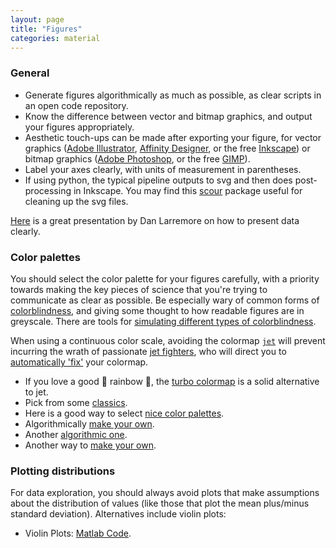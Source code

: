 ```yaml
---
layout: page
title: "Figures"
categories: material
---
```


### General

- Generate figures algorithmically as much as possible, as clear scripts in an open code repository.
- Know the difference between vector and bitmap graphics, and output your figures appropriately.
- Aesthetic touch-ups can be made after exporting your figure, for vector graphics ([Adobe Illustrator](https://www.adobe.com/products/illustrator.html), [Affinity Designer](https://affinity.serif.com/en-gb/), or the free [Inkscape](https://inkscape.org/)) or bitmap graphics ([Adobe Photoshop](https://www.adobe.com/au/products/photoshop.html), or the free [GIMP](https://www.gimp.org/)).
- Label your axes clearly, with units of measurement in parentheses.
- If using python, the typical pipeline outputs to svg and then does post-processing in Inkscape.
You may find this [scour](https://github.com/scour-project/scour) package useful for cleaning up the svg files.

[Here](https://drive.google.com/file/d/1LouVvISCRlWkItZgzoHcgoU5Q1VyHT4U/view) is a great presentation by Dan Larremore on how to present data clearly.

### Color palettes

You should select the color palette for your figures carefully, with a priority towards making the key pieces of science that you're trying to communicate as clear as possible.
Be especially wary of common forms of [colorblindness](https://davidmathlogic.com/colorblind/), and giving some thought to how readable figures are in greyscale.
There are tools for [simulating different types of colorblindness](https://www.color-blindness.com/coblis-color-blindness-simulator/).

When using a continuous color scale, avoiding the colormap [`jet`](https://jakevdp.github.io/blog/2014/10/16/how-bad-is-your-colormap/) will prevent incurring the wrath of passionate [jet fighters](https://github.com/smsaladi/jetfighter), who will direct you to [automatically 'fix'](https://fixthejet.ecrlife.org/) your colormap.

- If you love a good :rainbow: rainbow :rainbow:, the [turbo colormap](https://gist.github.com/mikhailov-work/ee72ba4191942acecc03fe6da94fc73f) is a solid alternative to jet.
- Pick from some [classics](http://colorbrewer2.org/).
- Here is a good way to select [nice color palettes](https://learnui.design/tools/data-color-picker.html).
- Algorithmically [make your own](http://vrl.cs.brown.edu/color).
- Another [algorithmic one](https://medialab.github.io/iwanthue/).
- Another way to [make your own](https://jdherman.github.io/colormap/).

### Plotting distributions

For data exploration, you should always avoid plots that make assumptions about the distribution of values (like those that plot the mean plus/minus standard deviation).
Alternatives include violin plots:

- Violin Plots: [Matlab Code](https://github.com/bastibe/Violinplot-Matlab).
